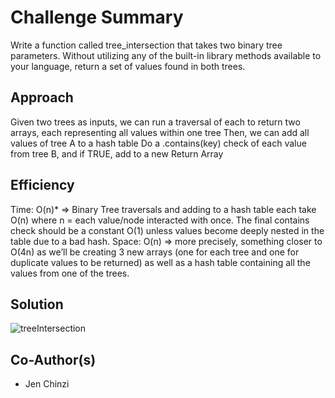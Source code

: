 # Challenge Summary
Write a function called tree_intersection that takes two binary tree parameters.
Without utilizing any of the built-in library methods available to your language, return a set of values found in both trees.


## Approach 
Given two trees as inputs, we can run a traversal of each to return two arrays, each representing all values within one tree
Then, we can add all values of tree A to a hash table
Do a .contains(key) check of each value from tree B, and if TRUE, add to a new Return Array



## Efficiency 
Time: O(n)* => Binary Tree traversals and adding to a hash table each take O(n) where n = each value/node interacted with once.  The final contains check should be a constant O(1) unless values become deeply nested in the table due to a bad hash.
Space: O(n) => more precisely, something closer to O(4n) as we’ll be creating 3 new arrays (one for each tree and one for duplicate values to be returned) as well as a hash table containing all the values from one of the trees.



## Solution
![treeIntersection](treeIntersection.png)


## Co-Author(s)
 - Jen Chinzi